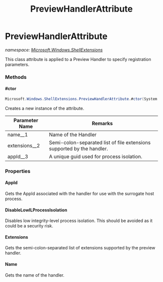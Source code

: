 ﻿---
title: PreviewHandlerAttribute
---

# PreviewHandlerAttribute
_namespace: [Microsoft.Windows.ShellExtensions](N-Microsoft.Windows.ShellExtensions.html)_

This class attribute is applied to a Preview Handler to specify registration parameters.

### Methods

#### #ctor
```csharp
Microsoft.Windows.ShellExtensions.PreviewHandlerAttribute.#ctor(System.String,System.String,System.String)
```
Creates a new instance of the attribute.

|Parameter Name|Remarks|
|--------------|-------|
|name__1|Name of the Handler|
|extensions__2|Semi-colon-separated list of file extensions supported by the handler.|
|appId__3|A unique guid used for process isolation.|




### Properties

#### AppId
Gets the AppId associated with the handler for use with the surrogate host process.
#### DisableLowILProcessIsolation
Disables low integrity-level process isolation. 
 This should be avoided as it could be a security risk.
#### Extensions
Gets the semi-colon-separated list of extensions supported by the preview handler.
#### Name
Gets the name of the handler.


